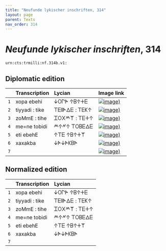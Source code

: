 ```yaml
---
title: "Neufunde lykischer inschriften, 314"
layout: page
parent: Texts
nav_order: 314
---
```




# *Neufunde lykischer inschriften*, 314




`urn:cts:trmilli:nf.314b.v1:`

## Diplomatic edition

|  | Transcription | Lycian | Image link |
| :---: | :------ | :------ | --- |
| `1` | xopa ebehi | 𐊜𐊒𐊓𐊀 𐊁𐊂𐊁𐊛𐊆 |[![image)](http://www.homermultitext.org/iipsrv?IIIF=/project/homer/pyramidal/deepzoom/lycian/hc/v1/n314b.tif/pct:1.208,1.346,98.71,13.25/100,/0/default.jpg)](http://www.homermultitext.org/ict2/?urn=urn:cite2:lycian:hc.v1:n314b@0.01208,0.01346,0.9871,0.1325) |
| `2` | tiyyadi : tike | 𐊗𐊆𐊊𐊊𐊀𐊅𐊆 : 𐊗𐊆𐊋𐊁 |[![image)](http://www.homermultitext.org/iipsrv?IIIF=/project/homer/pyramidal/deepzoom/lycian/hc/v1/n314b.tif/pct:0.0,12.84,100.0,14.7/100,/0/default.jpg)](http://www.homermultitext.org/ict2/?urn=urn:cite2:lycian:hc.v1:n314b@0.000,0.1284,1.000,0.1470) |
| `3` | zoMmE : tihe | 𐊈𐊒𐊐𐊎𐊚 : 𐊗𐊆𐊛𐊁 |[![image)](http://www.homermultitext.org/iipsrv?IIIF=/project/homer/pyramidal/deepzoom/lycian/hc/v1/n314b.tif/pct:0.0,23.29,100.0,14.7/100,/0/default.jpg)](http://www.homermultitext.org/ict2/?urn=urn:cite2:lycian:hc.v1:n314b@0.000,0.2329,1.000,0.1470) |
| `4` | me=ne tobidi | 𐊎𐊁𐊏𐊁 𐊗𐊒𐊂𐊆𐊅𐊆 |[![image)](http://www.homermultitext.org/iipsrv?IIIF=/project/homer/pyramidal/deepzoom/lycian/hc/v1/n314b.tif/pct:0.0,33.64,100.0,14.7/100,/0/default.jpg)](http://www.homermultitext.org/ict2/?urn=urn:cite2:lycian:hc.v1:n314b@0.000,0.3364,1.000,0.1470) |
| `5` | eti ebehE | 𐊁𐊗𐊆 𐊁𐊂𐊁𐊛𐊚 |[![image)](http://www.homermultitext.org/iipsrv?IIIF=/project/homer/pyramidal/deepzoom/lycian/hc/v1/n314b.tif/pct:0.0,47.72,99.52,17.91/100,/0/default.jpg)](http://www.homermultitext.org/ict2/?urn=urn:cite2:lycian:hc.v1:n314b@0.000,0.4772,0.9952,0.1791) |
| `6` | xaxakba | 𐊜𐊀𐊜𐊀𐊋𐊂𐊀 |[![image)](http://www.homermultitext.org/iipsrv?IIIF=/project/homer/pyramidal/deepzoom/lycian/hc/v1/n314b.tif/pct:0.0,61.8,99.52,17.91/100,/0/default.jpg)](http://www.homermultitext.org/ict2/?urn=urn:cite2:lycian:hc.v1:n314b@0.000,0.6180,0.9952,0.1791) |
| `7` |  |  |[![image)](http://www.homermultitext.org/iipsrv?IIIF=/project/homer/pyramidal/deepzoom/lycian/hc/v1/n314b.tif/pct:0.0,79.5,99.68,20.19/100,/0/default.jpg)](http://www.homermultitext.org/ict2/?urn=urn:cite2:lycian:hc.v1:n314b@0.000,0.7950,0.9968,0.2019) |

## Normalized edition

|  | Transcription | Lycian |
| :---: | :------ | :------ |
| `1` | xopa ebehi | 𐊜𐊒𐊓𐊀 𐊁𐊂𐊁𐊛𐊆 |
| `2` | tiyyadi : tike | 𐊗𐊆𐊊𐊊𐊀𐊅𐊆 : 𐊗𐊆𐊋𐊁 |
| `3` | zoMmE : tihe | 𐊈𐊒𐊐𐊎𐊚 : 𐊗𐊆𐊛𐊁 |
| `4` | me=ne tobidi | 𐊎𐊁𐊏𐊁 𐊗𐊒𐊂𐊆𐊅𐊆 |
| `5` | eti ebehE | 𐊁𐊗𐊆 𐊁𐊂𐊁𐊛𐊚 |
| `6` | xaxakba | 𐊜𐊀𐊜𐊀𐊋𐊂𐊀 |
| `7` |  |  |